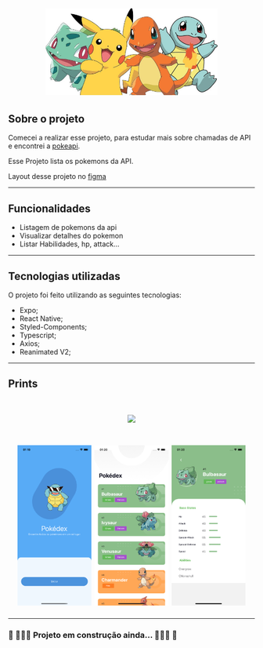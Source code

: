 <h1 align="center">
  <img alt="Logo" src="./assets/pokemon.jpeg" width="70%">
</h1>

## <b>Sobre o projeto</b>

Comecei a realizar esse projeto, para estudar mais sobre chamadas de API e encontrei a [pokeapi](https://pokeapi.co).

Esse Projeto lista os pokemons da API.

Layout desse projeto no [figma](https://www.figma.com/file/THLxZSlOoUYMZrjFg0Kl1M/Pokédex?node-id=18241%3A2789)

---

## <b>Funcionalidades</b>

- Listagem de pokemons da api
- Visualizar detalhes do pokemon
- Listar Habilidades, hp, attack...

---

## <b>Tecnologias utilizadas</b>

O projeto foi feito utilizando as seguintes tecnologias:

- Expo;
- React Native;
- Styled-Components;
- Typescript;
- Axios;
- Reanimated V2;

---

## <b>Prints</b> 

<h1 align="center">
    <img src="./assets/pokedex.gif" width="30%">
</h1>

<h1 align="center">
    <img src="./assets/screen01.png" width="30%">
    <img src="./assets/screen02.png" width="30%">
    <img src="./assets/screen03.png" width="30%">
    
</h1>

---

### <b>🚧 👩🏻‍💻 Projeto em construção ainda... 👩🏻‍💻 🚧</b>